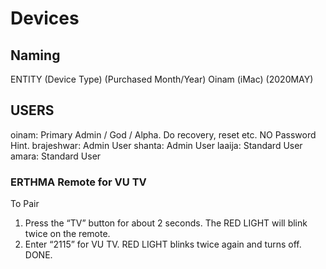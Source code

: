 # Devices

## Naming

ENTITY (Device Type) (Purchased Month/Year)
Oinam (iMac) (2020MAY)

## USERS

oinam: Primary Admin / God / Alpha. Do recovery, reset etc. NO Password Hint.
brajeshwar: Admin User
shanta: Admin User
laaija: Standard User
amara: Standard User

### ERTHMA Remote for VU TV

To Pair
1. Press the “TV” button for about 2 seconds. The RED LIGHT will blink twice on the remote.
2. Enter “2115” for VU TV. RED LIGHT blinks twice again and turns off. DONE.
